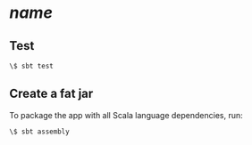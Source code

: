 
# $name$

## Test

```sh
\$ sbt test
```

## Create a fat jar

To package the app with all Scala language dependencies, run:

```sh
\$ sbt assembly
```
